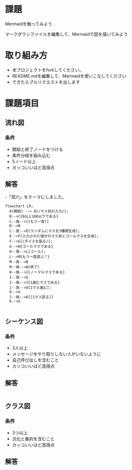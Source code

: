 # 課題
Mermaidを触ってみよう

マークダウンファイルを編集して、Mermaidで図を描いてみよう

# 取り組み方
* 本プロジェクトをforkしてください。
* README.mdを編集して、Mermaidを使いこなしてください
* できたらプルリクエストを出します

# 課題項目
## 流れ図
### 条件
- 開始と終了ノードをつける
- 条件分岐を組み込む
- 5ノード以上
- カッコいいほど高得点

## 解答
-「双六」をテーマにしました。
```mermaid
flowchart LR;
  A(開始) --> B[/マス目の入力/];
  B-->C{0以上100以下である}
  C--偽-->[[もう一度]]
  D-->B
  C--真-->E[ランダムにマスを3種類生成];
  E-->F[入力された値分のマス目とゴールマスを生成];
  F-->G[/ダイスを振る/];
  G-->H{ゴールマスである}
  H--真-->L[ゴール];
  L-->M{もう一度遊ぶ？}
  M--真-->B
  M--偽-->N(終了)
  H--偽-->I{ノーマルマスである}
  I--真-->G
  I--偽-->J{1進むマスである}
  J--真-->O[1マス進む];
  O-->G
  J--偽-->K[[1マス戻る]]
  K-->G
  
```

## シーケンス図
### 条件
- 3人以上
- メッセージをやり取りしない人がいないように
- 自己呼び出しを含むこと
- カッコいいほど高得点

## 解答
```mermaid
```

## クラス図

### 条件
- 3つ以上
- 汎化と集約を含むこと
- カッコいいほど高得点

## 解答
